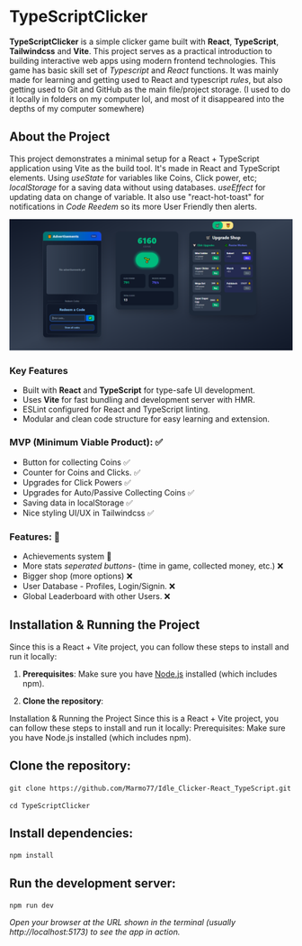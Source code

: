 # TypeScriptClicker

**TypeScriptClicker** is a simple clicker game built with **React**, **TypeScript**, **Tailwindcss** and **Vite**. This project serves as a practical introduction to building interactive web apps using modern frontend technologies. This game has basic skill set of *Typescript* and *React* functions. It was mainly made for learning and getting used to React and typescript *rules*, but also getting used to Git and GitHub as the main file/project storage. (I used to do it locally in folders on my computer lol, and most of it disappeared into the depths of my computer somewhere)

## About the Project

This project demonstrates a minimal setup for a React + TypeScript application using Vite as the build tool. 
It's made in React and TypeScript elements. Using *useState* for variables like Coins, Click power, etc; 
*localStorage* for a saving data without using databases. *useEffect* for updating data on change of variable.
It also use "react-hot-toast" for notifications in *Code Reedem* so its more User Friendly then alerts.

![Game_screenshot/snippet](https://github.com/Marmo77/Idle_Clicker-React_TypeScript/blob/main/public/Idle-clicker-typescript.png)


### Key Features

- Built with **React** and **TypeScript** for type-safe UI development.
- Uses **Vite** for fast bundling and development server with HMR.
- ESLint configured for React and TypeScript linting.
- Modular and clean code structure for easy learning and extension.

### MVP (Minimum Viable Product): ✅

- Button for collecting Coins ✅
- Counter for Coins and Clicks. ✅
- Upgrades for Click Powers ✅
- Upgrades for Auto/Passive Collecting Coins ✅
- Saving data in localStorage ✅
- Nice styling UI/UX in Tailwindcss ✅

### Features: 🔨

- Achievements system 🔨 
- More stats *seperated buttons*- (time in game, collected money, etc.) ❌
- Bigger shop (more options) ❌
- User Database - Profiles, Login/Signin. ❌
- Global Leaderboard with other Users. ❌



## Installation & Running the Project

Since this is a React + Vite project, you can follow these steps to install and run it locally:

1. **Prerequisites**: Make sure you have [Node.js](https://nodejs.org/en/download/) installed (which includes npm).

2. **Clone the repository**:

Installation & Running the Project
Since this is a React + Vite project, you can follow these steps to install and run it locally:
Prerequisites: Make sure you have Node.js installed (which includes npm).

## Clone the repository:
```git clone https://github.com/Marmo77/Idle_Clicker-React_TypeScript.git```

```cd TypeScriptClicker```
## Install dependencies:
```npm install```
## Run the development server:
```npm run dev```

*Open your browser at the URL shown in the terminal (usually http://localhost:5173) to see the app in action.*
